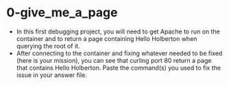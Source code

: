 # 0-give_me_a_page
- In this first debugging project, you will need to get Apache to run on the container and to return a page containing Hello Holberton when querying the root of it.
- After connecting to the container and fixing whatever needed to be fixed (here is your mission), you can see that curling port 80 return a page that contains Hello Holberton. Paste the command(s) you used to fix the issue in your answer file.
